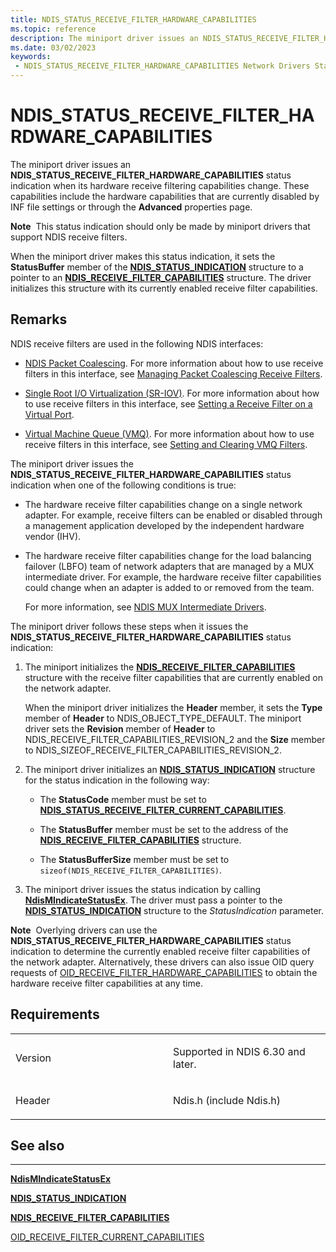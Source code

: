 ```yaml
---
title: NDIS_STATUS_RECEIVE_FILTER_HARDWARE_CAPABILITIES
ms.topic: reference
description: The miniport driver issues an NDIS_STATUS_RECEIVE_FILTER_HARDWARE_CAPABILITIES status indication when its hardware receive filtering capabilities change.
ms.date: 03/02/2023
keywords:
 - NDIS_STATUS_RECEIVE_FILTER_HARDWARE_CAPABILITIES Network Drivers Starting with Windows Vista
---
```


# NDIS\_STATUS\_RECEIVE\_FILTER\_HARDWARE\_CAPABILITIES


The miniport driver issues an **NDIS\_STATUS\_RECEIVE\_FILTER\_HARDWARE\_CAPABILITIES** status indication when its hardware receive filtering capabilities change. These capabilities include the hardware capabilities that are currently disabled by INF file settings or through the **Advanced** properties page.

**Note**  This status indication should only be made by miniport drivers that support NDIS receive filters.

 

When the miniport driver makes this status indication, it sets the **StatusBuffer** member of the [**NDIS\_STATUS\_INDICATION**](/windows-hardware/drivers/ddi/ndis/ns-ndis-_ndis_status_indication) structure to a pointer to an [**NDIS\_RECEIVE\_FILTER\_CAPABILITIES**](/windows-hardware/drivers/ddi/ntddndis/ns-ntddndis-_ndis_receive_filter_capabilities) structure. The driver initializes this structure with its currently enabled receive filter capabilities.

## Remarks

NDIS receive filters are used in the following NDIS interfaces:

-   [NDIS Packet Coalescing](./ndis-packet-coalescing.md). For more information about how to use receive filters in this interface, see [Managing Packet Coalescing Receive Filters](./guidelines-for-managing-packet-coalescing-receive-filters.md).

-   [Single Root I/O Virtualization (SR-IOV)](./single-root-i-o-virtualization--sr-iov-.md). For more information about how to use receive filters in this interface, see [Setting a Receive Filter on a Virtual Port](./setting-a-receive-filter-on-a-virtual-port.md).

-   [Virtual Machine Queue (VMQ)](./virtual-machine-queue--vmq--in-ndis-6-20.md). For more information about how to use receive filters in this interface, see [Setting and Clearing VMQ Filters](./setting-and-clearing-vmq-filters.md).

The miniport driver issues the **NDIS\_STATUS\_RECEIVE\_FILTER\_HARDWARE\_CAPABILITIES** status indication when one of the following conditions is true:

-   The hardware receive filter capabilities change on a single network adapter. For example, receive filters can be enabled or disabled through a management application developed by the independent hardware vendor (IHV).

-   The hardware receive filter capabilities change for the load balancing failover (LBFO) team of network adapters that are managed by a MUX intermediate driver. For example, the hardware receive filter capabilities could change when an adapter is added to or removed from the team.

    For more information, see [NDIS MUX Intermediate Drivers](./ndis-mux-intermediate-drivers.md).

The miniport driver follows these steps when it issues the **NDIS\_STATUS\_RECEIVE\_FILTER\_HARDWARE\_CAPABILITIES** status indication:

1.  The miniport initializes the [**NDIS\_RECEIVE\_FILTER\_CAPABILITIES**](/windows-hardware/drivers/ddi/ntddndis/ns-ntddndis-_ndis_receive_filter_capabilities) structure with the receive filter capabilities that are currently enabled on the network adapter.

    When the miniport driver initializes the **Header** member, it sets the **Type** member of **Header** to NDIS\_OBJECT\_TYPE\_DEFAULT. The miniport driver sets the **Revision** member of **Header** to NDIS\_RECEIVE\_FILTER\_CAPABILITIES\_REVISION\_2 and the **Size** member to NDIS\_SIZEOF\_RECEIVE\_FILTER\_CAPABILITIES\_REVISION\_2.

2.  The miniport driver initializes an [**NDIS\_STATUS\_INDICATION**](/windows-hardware/drivers/ddi/ndis/ns-ndis-_ndis_status_indication) structure for the status indication in the following way:

    -   The **StatusCode** member must be set to [**NDIS\_STATUS\_RECEIVE\_FILTER\_CURRENT\_CAPABILITIES**](ndis-status-receive-filter-current-capabilities.md).

    -   The **StatusBuffer** member must be set to the address of the [**NDIS\_RECEIVE\_FILTER\_CAPABILITIES**](/windows-hardware/drivers/ddi/ntddndis/ns-ntddndis-_ndis_receive_filter_capabilities) structure.

    -   The **StatusBufferSize** member must be set to `sizeof(NDIS_RECEIVE_FILTER_CAPABILITIES)`.

3.  The miniport driver issues the status indication by calling [**NdisMIndicateStatusEx**](/windows-hardware/drivers/ddi/ndis/nf-ndis-ndismindicatestatusex). The driver must pass a pointer to the [**NDIS\_STATUS\_INDICATION**](/windows-hardware/drivers/ddi/ndis/ns-ndis-_ndis_status_indication) structure to the *StatusIndication* parameter.

**Note**  Overlying drivers can use the **NDIS\_STATUS\_RECEIVE\_FILTER\_HARDWARE\_CAPABILITIES** status indication to determine the currently enabled receive filter capabilities of the network adapter. Alternatively, these drivers can also issue OID query requests of [OID\_RECEIVE\_FILTER\_HARDWARE\_CAPABILITIES](./oid-receive-filter-hardware-capabilities.md) to obtain the hardware receive filter capabilities at any time.

 

## Requirements

<table>
<colgroup>
<col width="50%" />
<col width="50%" />
</colgroup>
<tbody>
<tr class="odd">
<td><p>Version</p></td>
<td><p>Supported in NDIS 6.30 and later.</p></td>
</tr>
<tr class="even">
<td><p>Header</p></td>
<td>Ndis.h (include Ndis.h)</td>
</tr>
</tbody>
</table>

## See also


****
[**NdisMIndicateStatusEx**](/windows-hardware/drivers/ddi/ndis/nf-ndis-ndismindicatestatusex)

[**NDIS\_STATUS\_INDICATION**](/windows-hardware/drivers/ddi/ndis/ns-ndis-_ndis_status_indication)

[**NDIS\_RECEIVE\_FILTER\_CAPABILITIES**](/windows-hardware/drivers/ddi/ntddndis/ns-ntddndis-_ndis_receive_filter_capabilities)

[OID\_RECEIVE\_FILTER\_CURRENT\_CAPABILITIES](./oid-receive-filter-current-capabilities.md)

